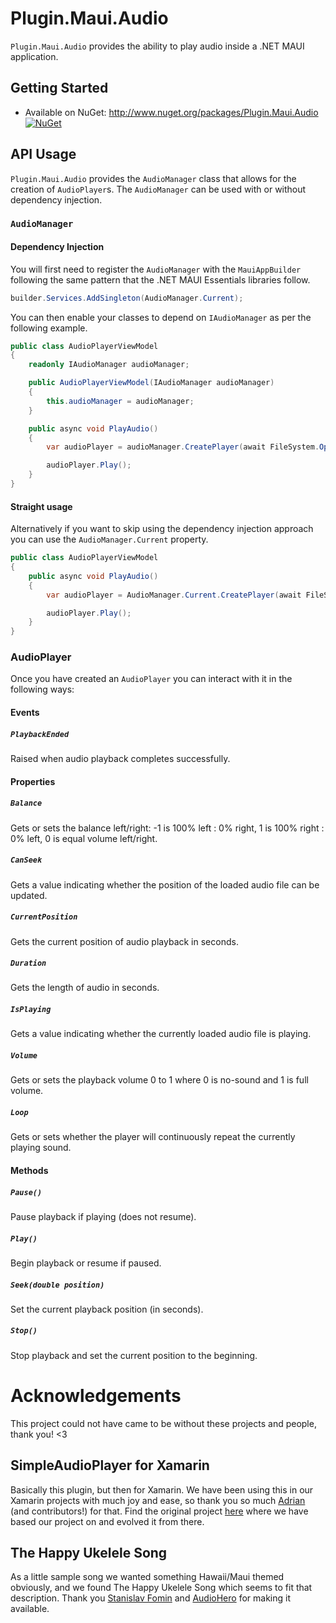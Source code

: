 # Plugin.Maui.Audio

`Plugin.Maui.Audio` provides the ability to play audio inside a .NET MAUI application.

## Getting Started

* Available on NuGet: <http://www.nuget.org/packages/Plugin.Maui.Audio> [![NuGet](https://img.shields.io/nuget/v/Plugin.Maui.Audio.svg?label=NuGet)](https://www.nuget.org/packages/Plugin.Maui.Audio/)

## API Usage

`Plugin.Maui.Audio` provides the `AudioManager` class that allows for the creation of `AudioPlayer`s. The `AudioManager` can be used with or without dependency injection.

### `AudioManager`

#### Dependency Injection

You will first need to register the `AudioManager` with the `MauiAppBuilder` following the same pattern that the .NET MAUI Essentials libraries follow.

```csharp
builder.Services.AddSingleton(AudioManager.Current);
```

You can then enable your classes to depend on `IAudioManager` as per the following example.

```csharp
public class AudioPlayerViewModel
{
    readonly IAudioManager audioManager;

    public AudioPlayerViewModel(IAudioManager audioManager)
    {
        this.audioManager = audioManager;
    }

    public async void PlayAudio()
    {
        var audioPlayer = audioManager.CreatePlayer(await FileSystem.OpenAppPackageFileAsync("ukelele.mp3"));

        audioPlayer.Play();
    }
}
```

#### Straight usage

Alternatively if you want to skip using the dependency injection approach you can use the `AudioManager.Current` property.

```csharp
public class AudioPlayerViewModel
{
    public async void PlayAudio()
    {
        var audioPlayer = AudioManager.Current.CreatePlayer(await FileSystem.OpenAppPackageFileAsync("ukelele.mp3"));

        audioPlayer.Play();
    }
}
```

### AudioPlayer

Once you have created an `AudioPlayer` you can interact with it in the following ways:

#### Events

##### `PlaybackEnded`

Raised when audio playback completes successfully.

#### Properties

##### `Balance`

Gets or sets the balance left/right: -1 is 100% left : 0% right, 1 is 100% right : 0% left, 0 is equal volume left/right.

##### `CanSeek`

Gets a value indicating whether the position of the loaded audio file can be updated.

##### `CurrentPosition`

Gets the current position of audio playback in seconds.

##### `Duration`

Gets the length of audio in seconds.

##### `IsPlaying`

Gets a value indicating whether the currently loaded audio file is playing.

##### `Volume`

Gets or sets the playback volume 0 to 1 where 0 is no-sound and 1 is full volume.

##### `Loop`

Gets or sets whether the player will continuously repeat the currently playing sound.

#### Methods

##### `Pause()`

Pause playback if playing (does not resume).

##### `Play()`

Begin playback or resume if paused.

##### `Seek(double position)`

Set the current playback position (in seconds).

##### `Stop()`

Stop playback and set the current position to the beginning.

# Acknowledgements

This project could not have came to be without these projects and people, thank you! <3

## SimpleAudioPlayer for Xamarin

Basically this plugin, but then for Xamarin. We have been using this in our Xamarin projects with much joy and ease, so thank you so much [Adrian](https://github.com/adrianstevens) (and contributors!) for that. Find the original project [here](https://github.com/adrianstevens/Xamarin-Plugins/tree/main/SimpleAudioPlayer) where we have based our project on and evolved it from there.

## The Happy Ukelele Song

As a little sample song we wanted something Hawaii/Maui themed obviously, and we found The Happy Ukelele Song which seems to fit that description. Thank you [Stanislav Fomin](https://download1.audiohero.com/artist/597084) and [AudioHero](https://download1.audiohero.com/track/40778468) for making it available.

